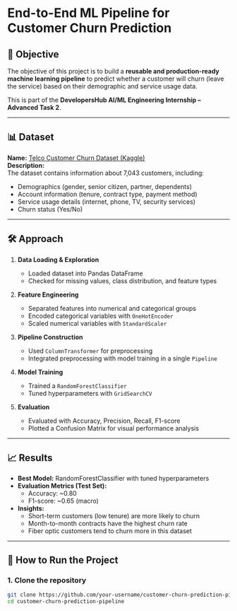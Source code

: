 # End-to-End ML Pipeline for Customer Churn Prediction

## 📌 Objective
The objective of this project is to build a **reusable and production-ready machine learning pipeline** to predict whether a customer will churn (leave the service) based on their demographic and service usage data.

This is part of the **DevelopersHub AI/ML Engineering Internship – Advanced Task 2**.

---

## 📊 Dataset
**Name:** [Telco Customer Churn Dataset (Kaggle)](https://www.kaggle.com/blastchar/telco-customer-churn)  
**Description:**  
The dataset contains information about 7,043 customers, including:
- Demographics (gender, senior citizen, partner, dependents)
- Account information (tenure, contract type, payment method)
- Service usage details (internet, phone, TV, security services)
- Churn status (Yes/No)

---

## 🛠 Approach
1. **Data Loading & Exploration**
   - Loaded dataset into Pandas DataFrame
   - Checked for missing values, class distribution, and feature types

2. **Feature Engineering**
   - Separated features into numerical and categorical groups
   - Encoded categorical variables with `OneHotEncoder`
   - Scaled numerical variables with `StandardScaler`

3. **Pipeline Construction**
   - Used `ColumnTransformer` for preprocessing
   - Integrated preprocessing with model training in a single `Pipeline`

4. **Model Training**
   - Trained a `RandomForestClassifier`
   - Tuned hyperparameters with `GridSearchCV`

5. **Evaluation**
   - Evaluated with Accuracy, Precision, Recall, F1-score
   - Plotted a Confusion Matrix for visual performance analysis

---

## 📈 Results
- **Best Model:** RandomForestClassifier with tuned hyperparameters
- **Evaluation Metrics (Test Set):**
  - Accuracy: ~0.80
  - F1-score: ~0.65 (macro)
- **Insights:**
  - Short-term customers (low tenure) are more likely to churn
  - Month-to-month contracts have the highest churn rate
  - Fiber optic customers tend to churn more in this dataset

---

## 🚀 How to Run the Project
### **1. Clone the repository**
```bash
git clone https://github.com/your-username/customer-churn-prediction-pipeline.git
cd customer-churn-prediction-pipeline
